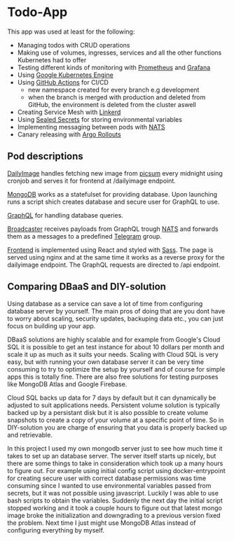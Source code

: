 # Todo-App

This app was used at least for the following:
  - Managing todos with CRUD operations
  - Making use of volumes, ingresses, services and all the other functions Kubernetes had to offer
  - Testing different kinds of monitoring with [Prometheus](http://prometheus.io) and [Grafana](https://grafana.com/)
  - Using [Google Kubernetes Engine](https://cloud.google.com/kubernetes-engine)
  - Using [GitHub Actions](https://github.com/features/actions) for CI/CD
    - new namespace created for every branch e.g development
    - when the branch is merged with production and deleted from GitHub, the environment is deleted from the cluster aswell
  - Creating Service Mesh with [Linkerd](https://linkerd.io/)
  - Using [Sealed Secrets](https://github.com/bitnami-labs/sealed-secrets) for storing environmental variables
  - Implementing messaging between pods with [NATS](https://nats.io/)
  - Canary releasing with [Argo Rollouts](https://argoproj.github.io/argo-rollouts/)
  
## Pod descriptions

[DailyImage](/todo-app/todo-app-dailyimage) handles fetching new image from [picsum](https://picsum.photos) every midnight using cronjob and serves it for frontend at /dailyimage endpoint.

[MongoDB](todo-app/todo-app-mongodb) works as a statefulset for providing database. Upon launching runs a script shich creates database and secure user for GraphQL to use.

[GraphQL](todo-app/todo-app-graphql) for handling database queries.

[Broadcaster](todo-app/todo-app-broadcaster) receives payloads from GraphQL trough [NATS](https://nats.io/) and forwards them as a messages to a predefined [Telegram](https://telegram.org/) group. 

[Frontend](todo-app/todo-app-frontend) is implemented using React and styled with [Sass](https://sass-lang.com/). The page is served using nginx and at the same time it works as a reverse proxy for the dailyimage endpoint. The GraphQL requests are directed to /api endpoint.

## Comparing DBaaS and DIY-solution

Using database as a service can save a lot of time from configuring database server by yourself. The main pros of doing that are you dont have to worry about scaling, security updates, backuping data etc., you can just focus on building up your app. 

DBaaS solutions are highly scalable and for example from Google's Cloud SQL it is possible to get an test instance for about 10 dollars per month and scale it up as much as it suits your needs. Scaling with Cloud SQL is very easy, but with running your own database server it can be very time consuming to try to optimize the setup by yourself and of course for simple apps this is totally fine. There are also free solutions for testing purposes like MongoDB Atlas and Google Firebase. 

Cloud SQL backs up data for 7 days by default but it can dynamically be adjusted to suit applications needs. Persistent volume solution is typically backed up by a persistant disk but it is also possible to create volume snapshots to create a copy of your volume at a specific point of time. So in DIY-solution you are charge of ensuring that you data is properly backed up and retrievable.

In this project I used my own mongodb server just to see how much time it takes to set up an database server. The server itself starts up nicely, but there are some things to take in consideration which took up a many hours to figure out. For example using initial config script using docker-entrypoint for creating secure user with correct database permissions was time consuming since I wanted to use environmental variables passed from secrets, but it was not possible using javascript. Luckily I was able to use bash scripts to obtain the variables. Suddenly the next day the initial script stopped working and it took a couple hours to figure out that latest mongo image broke the initialization and downgrading to a previous version fixed the problem. Next time I just might use MongoDB Atlas instead of configuring everything by myself.
